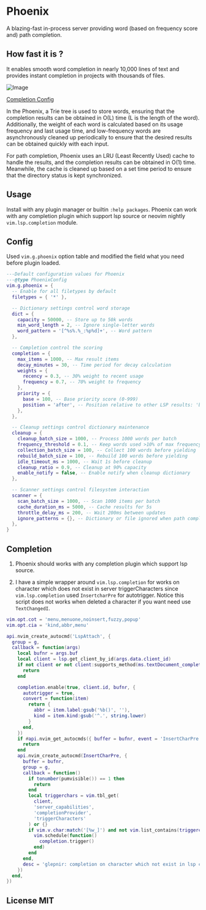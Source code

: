 # Phoenix

A blazing-fast in-process server providing word (based on frequency score and) path completion.

## How fast it is ?

It enables smooth word completion in nearly 10,000 lines of text and provides
instant completion in projects with thousands of files.

![Image](https://github.com/user-attachments/assets/ec81041b-7f37-4613-ad91-419a76ee2eeb)

[Completion Config](#completion)

In the Phoenix, a Trie tree is used to store words, ensuring that the
completion results can be obtained in O(L) time (L is the length of the word).
Additionally, the weight of each word is calculated based on its usage frequency
and last usage time, and low-frequency words are asynchronously cleaned up periodically
to ensure that the desired results can be obtained quickly with each input.

For path completion, Phoenix uses an LRU (Least Recently Used) cache to handle
the results, and the completion results can be obtained in O(1) time. Meanwhile,
the cache is cleaned up based on a set time period to ensure that the directory
status is kept synchronized.

## Usage

Install with any plugin manager or builtin `:help packages`.
Phoenix can work with any completion plugin which support lsp source or neovim
nightly `vim.lsp.completion` module.

## Config

Used `vim.g.phoenix` option table and modified the field what you need before
plugin loaded.

```lua
---Default configuration values for Phoenix
---@type PhoenixConfig
vim.g.phoenix = {
  -- Enable for all filetypes by default
  filetypes = { '*' },

  -- Dictionary settings control word storage
  dict = {
    capacity = 50000, -- Store up to 50k words
    min_word_length = 2, -- Ignore single-letter words
    word_pattern = '[^%s%.%_:%p%d]+', -- Word pattern
  },

  -- Completion control the scoring
  completion = {
    max_items = 1000, -- Max result items
    decay_minutes = 30, -- Time period for decay calculation
    weights = {
      recency = 0.3, -- 30% weight to recent usage
      frequency = 0.7, -- 70% weight to frequency
    },
    priority = {
      base = 100, -- Base priority score (0-999)
      position = 'after', -- Position relative to other LSP results: 'before' or 'after'
    },
  },

  -- Cleanup settings control dictionary maintenance
  cleanup = {
    cleanup_batch_size = 1000, -- Process 1000 words per batch
    frequency_threshold = 0.1, -- Keep words used >10% of max frequency
    collection_batch_size = 100, -- Collect 100 words before yielding
    rebuild_batch_size = 100, -- Rebuild 100 words before yielding
    idle_timeout_ms = 1000, -- Wait 1s before cleanup
    cleanup_ratio = 0.9, -- Cleanup at 90% capacity
    enable_notify = false, -- Enable notify when cleanup dictionary
  },

  -- Scanner settings control filesystem interaction
  scanner = {
    scan_batch_size = 1000, -- Scan 1000 items per batch
    cache_duration_ms = 5000, -- Cache results for 5s
    throttle_delay_ms = 200, -- Wait 200ms between updates
    ignore_patterns = {}, -- Dictionary or file ignored when path completion
  },
}
```

## Completion

1. Phoenix should works with any completion plugin which support lsp source.

2. I have a simple wrapper around `vim.lsp.completion` for works on character which
   does not exist in server triggerCharacters since `vim.lsp.completion` used
   `InsertcharPre` for autotrigger. Notice this script does not works when
   deleted a character if you want need use `TextChangedI`.

```lua
vim.opt.cot = 'menu,menuone,noinsert,fuzzy,popup'
vim.opt.cia = 'kind,abbr,menu'

api.nvim_create_autocmd('LspAttach', {
  group = g,
  callback = function(args)
    local bufnr = args.buf
    local client = lsp.get_client_by_id(args.data.client_id)
    if not client or not client:supports_method(ms.textDocument_completion) then
      return
    end

    completion.enable(true, client.id, bufnr, {
      autotrigger = true,
      convert = function(item)
        return {
          abbr = item.label:gsub('%b()', ''),
          kind = item.kind:gsub('^.', string.lower)
        }
      end,
    })
    if #api.nvim_get_autocmds({ buffer = bufnr, event = 'InsertCharPre', group = g }) ~= 0 then
      return
    end
    api.nvim_create_autocmd(InsertCharPre, {
      buffer = bufnr,
      group = g,
      callback = function()
        if tonumber(pumvisible()) == 1 then
          return
        end
        local triggerchars = vim.tbl_get(
          client,
          'server_capabilities',
          'completionProvider',
          'triggerCharacters'
        ) or {}
        if vim.v.char:match('[%w_]') and not vim.list_contains(triggerchars, vim.v.char) then
          vim.schedule(function()
            completion.trigger()
          end)
        end
      end,
      desc = 'glepnir: completion on character which not exist in lsp client triggerCharacters',
    })
  end,
})
```

## License MIT
